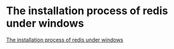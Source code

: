 # The installation process of redis under windows
[The installation process of redis under windows](https://aiwithcloud.com/2022/09/19/the_installation_process_of_redis_under_windows/)